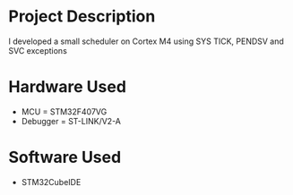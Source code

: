 # Project Description
I developed a small scheduler on Cortex M4 using SYS TICK, PENDSV and SVC exceptions

# Hardware Used
  * MCU = STM32F407VG
  * Debugger = ST-LINK/V2-A

# Software Used
 * STM32CubeIDE
